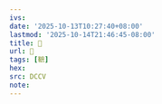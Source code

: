 ```yaml
---
ivs:
date: '2025-10-13T10:27:40+08:00'
lastmod: '2025-10-14T21:46:45-08:00'
title: 􅉙
url: 􅉙
tags: [䩾]
hex: 
src: DCCV
note:
---
```


